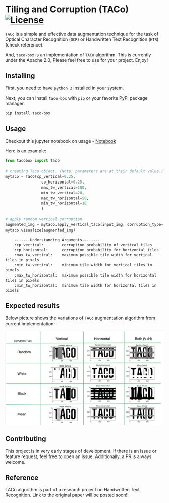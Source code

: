 # Tiling and Corruption (TACo)[![License](https://img.shields.io/badge/License-Apache%202.0-blue.svg)](https://opensource.org/licenses/Apache-2.0)
`TACo` is a simple and effective data augmentation technique for the task of Optical Character Recognition (`OCR`) or Handwritten Text Recognition (`HTR`) (check reference).

And, `taco-box` is an implementation of `TACo` algorithm. This is currently under the Apache 2.0, Please feel free to use for your project. Enjoy!

## Installing
First, you need to have `python 3` installed in your system.

Next, you can Install `taco-box` with `pip` or your favorite PyPi package manager.

```bash
pip install taco-box
```

## Usage
Checkout this jupyter notebook on usage - [Notebook](https://github.com/kartikgill/taco-box/blob/main/tests/Taco_testing.ipynb)

Here is an example: 

```python
from tacobox import Taco

# creating Taco object. (Note: parameters are at their default value.)
mytaco = Taco(cp_vertical=0.25,
                cp_horizontal=0.25,
                max_tw_vertical=100,
                min_tw_vertical=20,
                max_tw_horizontal=50,
                min_tw_horizontal=10
                )

# apply random vertical corruption
augmented_img = mytaco.apply_vertical_taco(input_img, corruption_type='random')
mytaco.visualize(augmented_img)
```

        -------Understanding Arguments--------
        :cp_vertical:        corruption probability of vertical tiles
        :cp_horizontal:      corruption probability for horizontal tiles
        :max_tw_vertical:    maximum possible tile width for vertical tiles in pixels
        :min_tw_vertical:    minimum tile width for vertical tiles in pixels
        :max_tw_horizontal:  maximum possible tile width for horizontal tiles in pixels
        :min_tw_horizontal:  minimum tile width for horizontal tiles in pixels
        
## Expected results
Below picture shows the variations of `TACo` augmentation algorithm from current implementation:-

<p align="center">
  <img src="https://github.com/kartikgill/taco-box/blob/main/images/taco_results.png" alt="Example result of base spectrogram"/ width=600>
</p>

## Contributing 
This project is in very early stages of development. If there is an issue or feature request, feel free to open an issue. Additionally, a PR is always welcome.

## Reference
TACo algorithm is part of a research project on Handwritten Text Recognition. Link to the original paper will be posted soon!!
